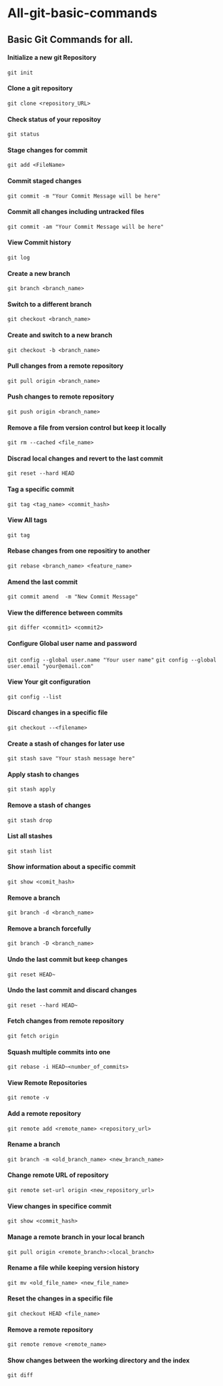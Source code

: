 # All-git-basic-commands
## Basic Git Commands for all.
#### Initialize a new git Repository
`git init`
#### Clone a git repository
`git clone <repository_URL>`
#### Check status of your repositoy
`git status`
#### Stage changes for commit
`git add <FileName>`
#### Commit staged changes 
`git commit -m "Your Commit Message will be here"`
#### Commit all changes including untracked files
`git commit -am "Your Commit Message will be here"`
#### View Commit history
`git log`
#### Create a new branch
`git branch <branch_name>`
#### Switch to a different branch
`git checkout <branch_name>`
#### Create and switch to a new branch
`git checkout -b <branch_name>`
#### Pull changes from a remote repository
`git pull origin <branch_name>`
#### Push changes to remote repository
`git push origin <branch_name>`
#### Remove a file from version control but keep it locally 
`git rm --cached <file_name>`
#### Discrad local changes and revert to the last commit
`git reset --hard HEAD`
#### Tag a specific commit
`git tag <tag_name> <commit_hash>`
#### View All tags
`git tag`
#### Rebase changes from one repositiry to another
`git rebase <branch_name> <feature_name>`
#### Amend the last commit
`git commit amend  -m "New Commit Message"`
#### View the difference between commits
`git differ <commit1> <commit2>`
#### Configure Global user name and password
`git config --global user.name "Your user name"`
`git config --global user.email "your@email.com"`
#### View Your git configuration
`git config --list`
#### Discard changes in a specific file
`git checkout --<filename>`
#### Create a stash of changes for later use
`git stash save "Your stash message here"`
#### Apply stash to changes
`git stash apply`
#### Remove a stash of changes
`git stash drop`
#### List all stashes
`git stash list`
#### Show information about a specific commit
`git show <comit_hash>`
#### Remove a branch 
`git branch -d <branch_name>`
#### Remove a branch forcefully
`git branch -D <branch_name>`
#### Undo the last commit but keep changes
`git reset HEAD~`
#### Undo the last commit and discard changes
`git reset --hard HEAD~`
#### Fetch changes from remote repository
`git fetch origin`
#### Squash multiple commits into one
`git rebase -i HEAD~<number_of_commits>`
#### View Remote Repositories
`git remote -v`
#### Add a remote repository
`git remote add <remote_name> <repository_url>`
#### Rename a branch
`git branch -m <old_branch_name> <new_branch_name>`
#### Change remote URL of repository
`git remote set-url origin <new_repository_url>`
#### View changes in specifice commit
`git show <commit_hash>`
#### Manage a remote branch in your local branch
`git pull origin <remote_branch>:<local_branch>`
#### Rename a file while keeping version history
`git mv <old_file_name> <new_file_name>`
#### Reset the changes in a specific file
`git checkout HEAD <file_name>`
#### Remove a remote repository
`git remote remove <remote_name>`
#### Show changes between the working directory and the index
`git diff`


